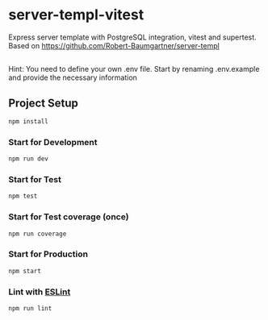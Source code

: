# server-templ-vitest
Express server template with PostgreSQL integration, vitest and supertest.
Based on https://github.com/Robert-Baumgartner/server-templ

##
Hint: You need to define your own .env file. Start by renaming .env.example and provide the necessary information

## Project Setup

```sh
npm install
```

### Start for Development

```sh
npm run dev
```

### Start for Test 

```sh
npm test
```

### Start for Test coverage (once) 

```sh
npm run coverage
```

### Start for Production

```sh
npm start
```

### Lint with [ESLint](https://eslint.org/)

```sh
npm run lint
```
